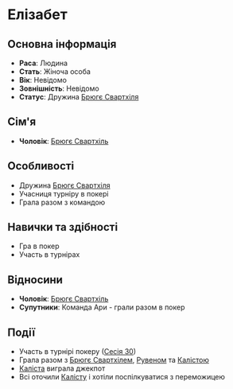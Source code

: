 # Елізабет

## Основна інформація
- **Раса**: Людина
- **Стать**: Жіноча особа
- **Вік**: Невідомо
- **Зовнішність**: Невідомо
- **Статус**: Дружина [Брюгє Свартхіля](Брюгє_Свартхіль.md)

## Сім'я
- **Чоловік**: [Брюгє Свартхіль](Брюгє_Свартхіль.md)

## Особливості
- Дружина [Брюгє Свартхіля](Брюгє_Свартхіль.md)
- Учасниця турніру в покері
- Грала разом з командою

## Навички та здібності
- Гра в покер
- Участь в турнірах

## Відносини
- **Чоловік**: [Брюгє Свартхіль](Брюгє_Свартхіль.md)
- **Супутники**: Команда Ари - грали разом в покер

## Події
- Участь в турнірі покеру ([Сесія 30](Notes/Сесія_30.md))
- Грала разом з [Брюгє Свартхілем](Брюгє_Свартхіль.md), [Рувеном](Рувен.md) та [Калістою](Каліста.md)
- [Каліста](Каліста.md) виграла джекпот
- Всі оточили [Калісту](Каліста.md) і хотіли поспілкуватися з переможицею
